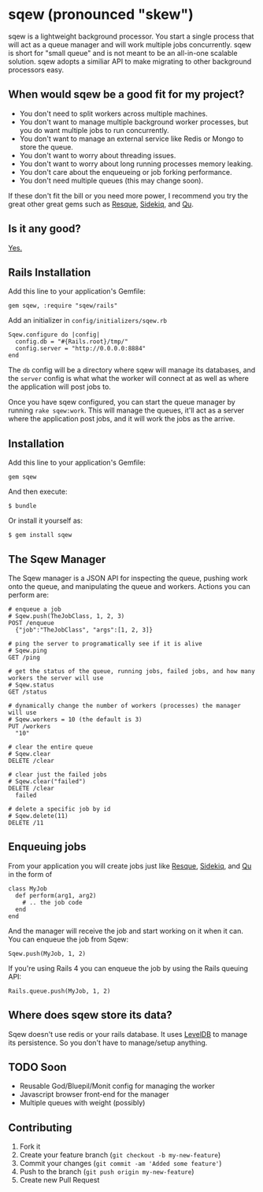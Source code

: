 # sqew (pronounced "skew")

sqew is a lightweight background processor. You start a single process that will act as a queue manager and will work multiple jobs concurrently. sqew is short for "small queue" and is not meant to be an all-in-one scalable solution. sqew adopts a similiar API to make migrating to other background processors easy.

## When would sqew be a good fit for my project?

* You don't need to split workers across multiple machines.
* You don't want to manage multiple background worker processes, but you do want multiple jobs to run concurrently.
* You don't want to manage an external service like Redis or Mongo to store the queue.
* You don't want to worry about threading issues.
* You don't want to worry about long running processes memory leaking.
* You don't care about the enqueueing or job forking performance.
* You don't need multiple queues (this may change soon).

If these don't fit the bill or you need more power, I recommend you try the great other great gems such as [Resque](https://github.com/defunkt/resque), [Sidekiq](https://github.com/mperham/sidekiq), and [Qu](https://github.com/bkeepers/qu).

## Is it any good?

[Yes.](http://news.ycombinator.com/item?id=3067434)

## Rails Installation

Add this line to your application's Gemfile:

    gem sqew, :require "sqew/rails"

Add an initializer in `config/initializers/sqew.rb`

    Sqew.configure do |config|
      config.db = "#{Rails.root}/tmp/"
      config.server = "http://0.0.0.0:8884"
    end

The `db` config will be a directory where sqew will manage its databases, and the `server` config is what what the worker will connect at as well as where the application will post jobs to.

Once you have sqew configured, you can start the queue manager by running `rake sqew:work`. This will manage the queues, it'll act as a server where the application post jobs, and it will work the jobs as the arrive.

## Installation

Add this line to your application's Gemfile:

    gem sqew

And then execute:

    $ bundle

Or install it yourself as:

    $ gem install sqew
    
## The Sqew Manager

The Sqew manager is a JSON API for inspecting the queue, pushing work onto the queue, and manipulating the queue and workers. Actions you can perform are:

    # enqueue a job
    # Sqew.push(TheJobClass, 1, 2, 3)
    POST /enqueue
      {"job":"TheJobClass", "args":[1, 2, 3]}
    
    # ping the server to programatically see if it is alive
    # Sqew.ping
    GET /ping
    
    # get the status of the queue, running jobs, failed jobs, and how many workers the server will use
    # Sqew.status
    GET /status
    
    # dynamically change the number of workers (processes) the manager will use
    # Sqew.workers = 10 (the default is 3)
    PUT /workers
      "10"
    
    # clear the entire queue
    # Sqew.clear
    DELETE /clear
    
    # clear just the failed jobs
    # Sqew.clear("failed")
    DELETE /clear
      failed
    
    # delete a specific job by id
    # Sqew.delete(11)
    DELETE /11
  
## Enqueuing jobs

From your application you will create jobs just like [Resque](https://github.com/defunkt/resque), [Sidekiq](https://github.com/mperham/sidekiq), and [Qu](https://github.com/bkeepers/qu) in the form of

    class MyJob
      def perform(arg1, arg2)
        # .. the job code
      end
    end

And the manager will receive the job and start working on it when it can. You can enqueue the job from Sqew:

    Sqew.push(MyJob, 1, 2)
    
If you're using Rails 4 you can enqueue the job by using the Rails queuing API:

    Rails.queue.push(MyJob, 1, 2)

## Where does sqew store its data?

Sqew doesn't use redis or your rails database. It uses [LevelDB](http://code.google.com/p/leveldb/) to manage its persistence. So you don't have to manage/setup anything.

## TODO Soon

* Reusable God/Bluepil/Monit config for managing the worker
* Javascript browser front-end for the manager
* Multiple queues with weight (possibly)

## Contributing

1. Fork it
2. Create your feature branch (`git checkout -b my-new-feature`)
3. Commit your changes (`git commit -am 'Added some feature'`)
4. Push to the branch (`git push origin my-new-feature`)
5. Create new Pull Request
